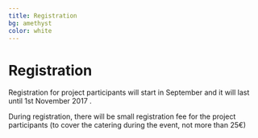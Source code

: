 ```yaml
---
title: Registration
bg: amethyst
color: white
---
```


#  Registration

Registration for project participants will start in September and it will last until 1st November 2017 .

During registration, there will be small  registration fee for the project participants (to cover the catering during the event, not more than 25€)


